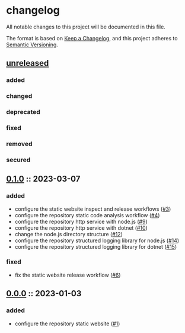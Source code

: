 # changelog

All notable changes to this project will be documented in this file.

The format is based on [Keep a Changelog][changelog],
and this project adheres to [Semantic Versioning][semver].

## [unreleased]

### added

### changed

### deprecated

### fixed

### removed

### secured

## [0.1.0] :: 2023-03-07

### added

- configure the static website inspect and release workflows ([#3](https://github.com/derftx/derftx.github.io/issues/3))
- configure the repository static code analysis workflow ([#4](https://github.com/derftx/derftx.github.io/issues/4))
- configure the repository http service with node.js ([#9](https://github.com/derftx/derftx.github.io/issues/9))
- configure the repository http service with dotnet ([#10](https://github.com/derftx/derftx.github.io/issues/10))
- change the node.js directory structure ([#12](https://github.com/derftx/derftx.github.io/issues/12))
- configure the repository structured logging library for node.js ([#14](https://github.com/derftx/derftx.github.io/issues/14))
- configure the repository structured logging library for dotnet ([#15](https://github.com/derftx/derftx.github.io/issues/15))

### fixed

- fix the static website release workflow ([#6](https://github.com/derftx/derftx.github.io/issues/6))

## [0.0.0] :: 2023-01-03

### added

- configure the repository static website ([#1](https://github.com/derftx/derftx.github.io/issues/1))

[0.1.0]: https://github.com/derftx/derftx.github.io/compare/0.0.0...0.1.0
[0.0.0]: https://github.com/derftx/derftx.github.io/commits/0.0.0
[changelog]: https://keepachangelog.com/en/1.0.0
[semver]: https://semver.org/spec/v2.0.0.html
[unreleased]: https://github.com/derftx/derftx.github.io
